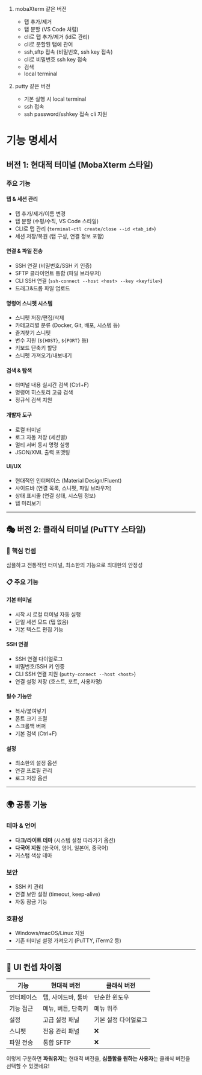 1. mobaXterm 같은 버전 
    - 탭 추가/제거
    - 탭 분할 (VS Code 처럼)
    - cli로 탭 추가/제거 (id로 관리)
    - cli로 분할된 탭에 관여
    - ssh,sftp 접속 (비밀번호, ssh key 접속)
    - cli로 비밀번호 ssh key 접속
    - 검색
    - local terminal

2. putty 같은 버전
    - 기본 실행 시 local terminal
    - ssh 접속
    - ssh password/sshkey 접속 cli 지원



# 기능 명세서

## 버전 1: 현대적 터미널 (MobaXterm 스타일)

### **주요 기능**

#### **탭 & 세션 관리**
- 탭 추가/제거/이름 변경
- 탭 분할 (수평/수직, VS Code 스타일)
- CLI로 탭 관리 (`terminal-ctl create/close --id <tab_id>`)
- 세션 저장/복원 (탭 구성, 연결 정보 포함)

#### **연결 & 파일 전송**
- SSH 연결 (비밀번호/SSH 키 인증)
- SFTP 클라이언트 통합 (파일 브라우저)
- CLI SSH 연결 (`ssh-connect --host <host> --key <keyfile>`)
- 드래그&드롭 파일 업로드

#### **명령어 스니펫 시스템**
- 스니펫 저장/편집/삭제
- 카테고리별 분류 (Docker, Git, 배포, 시스템 등)
- 즐겨찾기 스니펫
- 변수 지원 (`${HOST}`, `${PORT}` 등)
- 키보드 단축키 할당
- 스니펫 가져오기/내보내기

#### **검색 & 탐색**
- 터미널 내용 실시간 검색 (Ctrl+F)
- 명령어 히스토리 고급 검색
- 정규식 검색 지원

#### **개발자 도구**
- 로컬 터미널
- 로그 자동 저장 (세션별)
- 멀티 서버 동시 명령 실행
- JSON/XML 출력 포맷팅

#### **UI/UX**
- 현대적인 인터페이스 (Material Design/Fluent)
- 사이드바 (연결 목록, 스니펫, 파일 브라우저)
- 상태 표시줄 (연결 상태, 시스템 정보)
- 탭 미리보기

---

## 🎭 버전 2: 클래식 터미널 (PuTTY 스타일)

### 🎯 **핵심 컨셉**
심플하고 전통적인 터미널, 최소한의 기능으로 최대한의 안정성

### 📋 **주요 기능**

#### **기본 터미널**
- 시작 시 로컬 터미널 자동 실행
- 단일 세션 모드 (탭 없음)
- 기본 텍스트 편집 기능

#### **SSH 연결**
- SSH 연결 다이얼로그
- 비밀번호/SSH 키 인증
- CLI SSH 연결 지원 (`putty-connect --host <host>`)
- 연결 설정 저장 (호스트, 포트, 사용자명)

#### **필수 기능만**
- 복사/붙여넣기
- 폰트 크기 조절
- 스크롤백 버퍼
- 기본 검색 (Ctrl+F)

#### **설정**
- 최소한의 설정 옵션
- 연결 프로필 관리
- 로그 저장 옵션

---

## 🌍 공통 기능

### **테마 & 언어**
- **다크/라이트 테마** (시스템 설정 따라가기 옵션)
- **다국어 지원** (한국어, 영어, 일본어, 중국어)
- 커스텀 색상 테마

### **보안**
- SSH 키 관리
- 연결 보안 설정 (timeout, keep-alive)
- 자동 잠금 기능

### **호환성**
- Windows/macOS/Linux 지원
- 기존 터미널 설정 가져오기 (PuTTY, iTerm2 등)

---

## 🎨 UI 컨셉 차이점

| 기능 | 현대적 버전 | 클래식 버전 |
|------|-------------|-------------|
| 인터페이스 | 탭, 사이드바, 툴바 | 단순한 윈도우 |
| 기능 접근 | 메뉴, 버튼, 단축키 | 메뉴 위주 |
| 설정 | 고급 설정 패널 | 기본 설정 다이얼로그 |
| 스니펫 | 전용 관리 패널 | ❌ |
| 파일 전송 | 통합 SFTP | ❌ |

이렇게 구분하면 **파워유저**는 현대적 버전을, **심플함을 원하는 사용자**는 클래식 버전을 선택할 수 있겠네요!